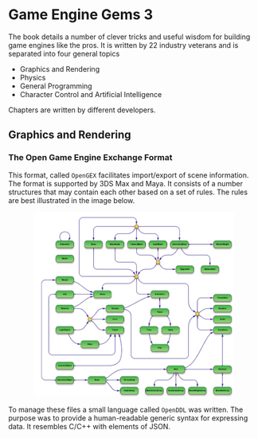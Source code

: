 # Game Engine Gems 3

The book details a number of clever tricks and useful wisdom for building game engines like the pros. It is written by 22 industry veterans and is separated into four general topics

  - Graphics and Rendering
  - Physics
  - General Programming
  - Character Control and Artificial Intelligence

Chapters are written by different developers.

## Graphics and Rendering

### The Open Game Engine Exchange Format
This format, called `OpenGEX` facilitates import/export of scene information. The format is supported by 3DS Max and Maya. It consists of a number structures that may contain each other based on a set of rules. The rules are best illustrated in the image below.

<div style="text-align:center">
  <img src="images/opengex.png" width="80%">
</div>

 To manage these files a small language called `OpenDDL` was written. The purpose was to provide a human-readable generic syntax for expressing data. It resembles C/C++ with elements of JSON.

